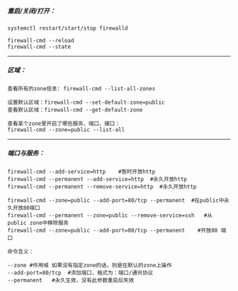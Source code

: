 ##### 重启/关闭/打开：
    systemctl restart/start/stop firewalld

    firewall-cmd --reload
    firewall-cmd --state
---
##### 区域：
```
查看所有的zone信息: firewall-cmd --list-all-zones

设置默认区域：firewall-cmd --set-default-zone=public
查看默认区域：firewall-cmd --get-default-zone

查看某个zone里开启了哪些服务、端口、接口：
firewall-cmd --zone=public --list-all

```

---
##### 端口与服务：
```
firewall-cmd --add-service=http    #暂时开放http
firewall-cmd --permanent --add-service=http  #永久开放http
firewall-cmd --permanent --remove-service=http  #永久开放http

firewall-cmd --zone=public --add-port=80/tcp --permanent  #在public中永久开放80端口
firewall-cmd --permanent --zone=public --remove-service=ssh   #从public zone中移除服务
firewall-cmd --zone=public --add-port=80/tcp --permanent    #开放80 端口

命令含义：

--zone #作用域 如果没有指定zone的话，则是在默认的zone上操作
--add-port=80/tcp  #添加端口，格式为：端口/通讯协议
--permanent   #永久生效，没有此参数重启后失效
```
